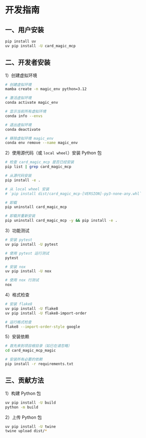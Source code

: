 # 开发指南

## 一、用户安装

```bash
pip install uv
uv pip install -U card_magic_mcp
```

## 二、开发者安装

1）创建虚拟环境

```bash
# 创建虚拟环境
mamba create -n magic_env python=3.12

# 激活虚拟环境
conda activate magic_env

# 显示当前所有虚拟环境
conda info --envs

# 退出虚拟环境
conda deactivate

# 移除虚拟环境 magic_env
conda env remove --name magic_env
```

2）使用源代码（或 `local wheel`）安装 Python 包

```bash
# 检查 card_magic_mcp 是否已经安装
pip list | grep card_magic_mcp

# 从源代码安装
pip install -e .

# 从 local wheel 安装
# `pip install dist/card_magic_mcp-[VERSION]-py3-none-any.whl`

# 卸载
pip uninstall card_magic_mcp

# 卸载并重新安装
pip uninstall card_magic_mcp -y && pip install -e .
```

3）功能测试

```bash
# 安装 pytest
uv pip install -U pytest

# 使用 pytest 运行测试
pytest

# 安装 nox
uv pip install -U nox

# 使用 nox 行测试
nox
```

4）格式检查

```bash
# 安装 flake8
uv pip install -U flake8
uv pip install -U flake8-import-order

# 运行格式检查
flake8 --import-order-style google
```

5）安装依赖

```bash
# 首先来到项目根目录（如已在请忽略）
cd card_magic_mcp_magic

# 安装所有必要的依赖
pip install -r requirements.txt
```

## 三、贡献方法

1）构建 Python 包

```bash
uv pip install -U build
python -m build
```

2）上传 Python 包

```bash
uv pip install -U twine
twine upload dist/*
```
